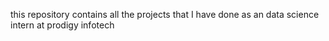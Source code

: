 this repository contains all the projects that I have done as an data science intern at prodigy infotech

